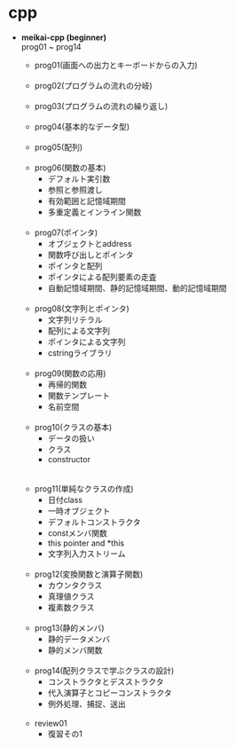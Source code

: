 # cpp

- <b>meikai-cpp (beginner)</b><br>
prog01 ~ prog14 <br>

  - prog01(画面への出力とキーボードからの入力)<br>
  
  <br>
  
  - prog02(プログラムの流れの分岐)<br>
  
  <br>
  
  - prog03(プログラムの流れの繰り返し)<br>
  
  <br>
  
  - prog04(基本的なデータ型)<br>
  
  <br>
  
  - prog05(配列)<br>
  
  <br>
  
  - prog06(関数の基本)<br>
    - デフォルト実引数<br>
    - 参照と参照渡し<br>
    - 有効範囲と記憶域期間<br>
    - 多重定義とインライン関数<br>
  
  <br>
  
  - prog07(ポインタ)<br>
    - オブジェクトとaddress<br>
    - 関数呼び出しとポインタ<br>
    - ポインタと配列<br>
    - ポインタによる配列要素の走査<br>
    - 自動記憶域期間、静的記憶域期間、動的記憶域期間<br>
  
  <br>
  
  - prog08(文字列とポインタ)<br>
    - 文字列リテラル<br>
    - 配列による文字列<br>
    - ポインタによる文字列<br>
    - cstringライブラリ<br>
  
  <br>
  
  - prog09(関数の応用)<br>
    - 再帰的関数<br>
    - 関数テンプレート<br>
    - 名前空間<br>
  
  <br>
  
  - prog10(クラスの基本)<br>
    - データの扱い<br>
    - クラス<br>
    - constructor<br>
    <br>
  
  <br>
  
  - prog11(単純なクラスの作成)<br>
    - 日付class<br>
    - 一時オブジェクト<br>
    - デフォルトコンストラクタ<br>
    - constメンバ関数<br>
    - this pointer and *this<br>
    - 文字列入力ストリーム<br>
   
   <br>
  
  - prog12(変換関数と演算子関数)<br>
    - カウンタクラス<br>
    - 真理値クラス<br>
    - 複素数クラス<br>
  
  <br>
  
  - prog13(静的メンバ)<br>
    - 静的データメンバ<br>
    - 静的メンバ関数<br>
  
  <br>
  
  - prog14(配列クラスで学ぶクラスの設計)<br>
    - コンストラクタとデスストラクタ<br>
    - 代入演算子とコピーコンストラクタ<br>
    - 例外処理、捕捉、送出<br>
  
  <br>
  
  - review01<br>
    - 復習その1
